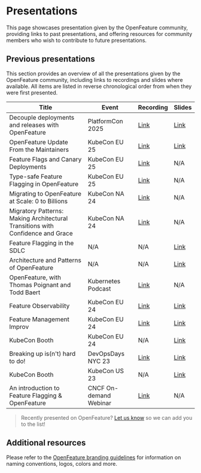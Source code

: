 # Presentations

This page showcases presentation given by the OpenFeature community, providing links to past presentations, and offering resources for community members who wish to contribute to future presentations.

## Previous presentations

This section provides an overview of all the presentations given by the OpenFeature community, including links to recordings and slides where available.
All items are listed in reverse chronological order from when they were first presented.

| Title                                                                          | Event                  | Recording                                                                                                           | Slides                                                                                       |
|--------------------------------------------------------------------------------|------------------------|---------------------------------------------------------------------------------------------------------------------|----------------------------------------------------------------------------------------------|
| Decouple deployments and releases with OpenFeature                              | PlatformCon 2025       | [Link](https://www.youtube.com/watch?v=mPHlhMkuH9c)                                                                 | [Link](https://docs.google.com/presentation/d/1ud1FprzwAYyb--73nc1IlbTJy2Yk2bBvDgGUWZzLOgU/edit?usp=sharing) |
| OpenFeature Update From the Maintainers                                        | KubeCon EU 25          | [Link](https://www.youtube.com/watch?v=lEXm6k2wpG4)                                                                 | [Link](https://docs.google.com/presentation/d/19FIbMGuTdkOjUNh8w5CABqOFofvC8ae8YS0P6KGSu2A)  |
| Feature Flags and Canary Deployments                                           | KubeCon EU 25          | [Link](https://www.youtube.com/watch?v=zZ7bDPZMCqY)                                                                 | N/A                                                                                          |
| Type-safe Feature Flagging in OpenFeature                                      | KubeCon EU 25          | [Link](https://www.youtube.com/watch?v=mewXGSwDCE4)                                                                 | N/A                                                                                          |
| Migrating to OpenFeature at Scale: 0 to Billions                               | KubeCon NA 24          | [Link](https://www.youtube.com/watch?v=6ivdFYgznxQ)                                                                 | N/A                                                                                          |
| Migratory Patterns: Making Architectural Transitions with Confidence and Grace | KubeCon NA 24          | [Link](https://www.youtube.com/watch?v=oOHnDhPH3YQ)                                                                 | N/A                                                                                          |
| Feature Flagging in the SDLC                                                   | N/A                    | N/A                                                                                                                 | [Link](https://docs.google.com/presentation/d/1aIKUI2L3NlAnSguOrSr3zXOC4hriPpgA383a-sTyAQk/) |
| Architecture and Patterns of OpenFeature                                       | N/A                    | N/A                                                                                                                 | [Link](https://docs.google.com/presentation/d/1gganwGmlpp8Lb_bYvw-uysrKzLqMYS4stx_vtSEy1HY)  |
| OpenFeature, with Thomas Poignant and Todd Baert                               | Kubernetes Podcast     | [Link](https://kubernetespodcast.com/episode/224-openfeature/)                                                      | N/A                                                                                          |
| Feature Observability                                                          | KubeCon EU 24          | [Link](https://www.youtube.com/watch?v=euYhIn4leW0)                                                                 | [Link](https://docs.google.com/presentation/d/1ZvW-6dZdfJCH9qEMKAWPCp6aTzt2Us65)             |
| Feature Management Improv                                                      | KubeCon EU 24          | [Link](https://www.youtube.com/watch?v=wkmryOXmVaw)                                                                 | [Link](https://docs.google.com/presentation/d/1aXp41SY7ChsYc728NXlo-vaX2Ekme1J5r9cmgwC5JYc)  |
| KubeCon Booth                                                                  | KubeCon EU 24          | N/A                                                                                                                 | [Link](https://docs.google.com/presentation/d/1yu575WbbZRMXUwRMzgIQFgEEly2P8fnJ)             |
| Breaking up is(n't) hard to do!                                                | DevOpsDays NYC 23      | [Link](https://www.youtube.com/watch?v=_6B8-qEEyvo)                                                                 | [Link](https://docs.google.com/presentation/d/1bkHK6_CapZ-iPrhoLDZuOfolyxIx-_Xduq_hxBsvYVs)  |
| KubeCon Booth                                                                  | KubeCon US 23          | N/A                                                                                                                 | [Link](https://docs.google.com/presentation/d/1ApvcVPf3NgV1Otv4B2VuoBYOwTSvyLD4pQz0M2xizds)  |
| An introduction to Feature Flagging & OpenFeature                              | CNCF On-demand Webinar | [Link](https://www.cncf.io/online-programs/cncf-on-demand-webinar-an-introduction-to-feature-flagging-openfeature/) | N/A                                                                                          |

> Recently presented on OpenFeature? [Let us know](https://github.com/open-feature/community/issues/new) so we can add you to the list!

## Additional resources

Please refer to the [OpenFeature branding guidelines](./branding-guidelines.md) for information on naming conventions, logos, colors and more.
